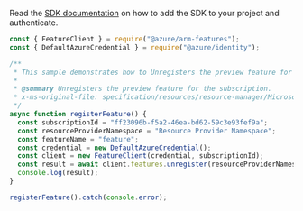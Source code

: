 Read the [SDK documentation](https://github.com/Azure/azure-sdk-for-js/blob/%40azure%2Farm-features_3.0.1/sdk/features/arm-features/README.md) on how to add the SDK to your project and authenticate.

```javascript
const { FeatureClient } = require("@azure/arm-features");
const { DefaultAzureCredential } = require("@azure/identity");

/**
 * This sample demonstrates how to Unregisters the preview feature for the subscription.
 *
 * @summary Unregisters the preview feature for the subscription.
 * x-ms-original-file: specification/resources/resource-manager/Microsoft.Features/stable/2021-07-01/examples/unregisterFeature.json
 */
async function registerFeature() {
  const subscriptionId = "ff23096b-f5a2-46ea-bd62-59c3e93fef9a";
  const resourceProviderNamespace = "Resource Provider Namespace";
  const featureName = "feature";
  const credential = new DefaultAzureCredential();
  const client = new FeatureClient(credential, subscriptionId);
  const result = await client.features.unregister(resourceProviderNamespace, featureName);
  console.log(result);
}

registerFeature().catch(console.error);
```
